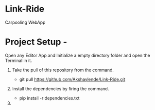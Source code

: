 # Link-Ride

Carpooling WebApp


# Project Setup - 
Open any Editor App and Initialize a empty directory folder and open the Terminal in it.

1. Take the pull of this repository from the command. 
    - git pull https://github.com/Akshaylende/Link-Ride.git

2. Install the dependencies by firing the command.
    - pip install -r dependencies.txt

3. 